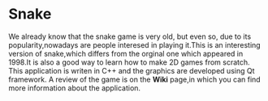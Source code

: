 # Snake

We already know that the snake game is very old, but even so, due to its popularity,nowadays are people interesed in playing it.This is an interesting version of snake,which differs from the orginal one which appeared in 1998.It is also a good way to learn how to make 2D games from scratch.
This application is writen in C++ and the graphics are developed using Qt framework.
A review of the game is on the **Wiki** page,in which you can find more information about the application.
